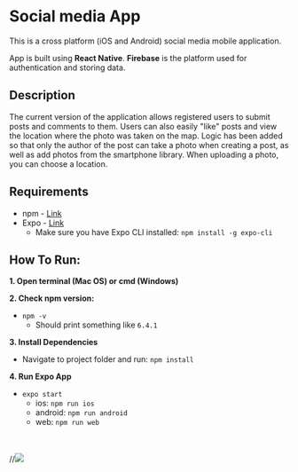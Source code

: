 <h1> Social media App</h1>
<p>This is a cross platform (iOS and Android) social media mobile application.</p>
App is built using <b>React Native</b>. <b>Firebase</b> is the platform used for authentication and storing data.

## Description

<p>The current version of the application allows registered users to submit posts and comments to them. Users can also easily "like" posts and view the location where the photo was taken on the map. Logic has been added so that only the author of the post can take a photo when creating a post, as well as add photos from the smartphone library. When uploading a photo, you can choose a location.  </p>

## Requirements
* npm - [Link](https://www.npmjs.com/get-npm)
* Expo - [Link](https://expo.io/)
  - Make sure you have Expo CLI installed: `npm install -g expo-cli`
  
## How To Run:
**1. Open terminal (Mac OS) or cmd (Windows)**  

**2. Check npm version:**
* `npm -v`
  - Should print something like `6.4.1`

**3. Install Dependencies**
* Navigate to project folder and run: `npm install`

**4. Run Expo App**
* `expo start`
  - ios: `npm run ios`
  - android: `npm run android`
  - web: `npm run web`

<br>
<br>
//<img src="assets/screenshots/connectionsscreenshots.png">
